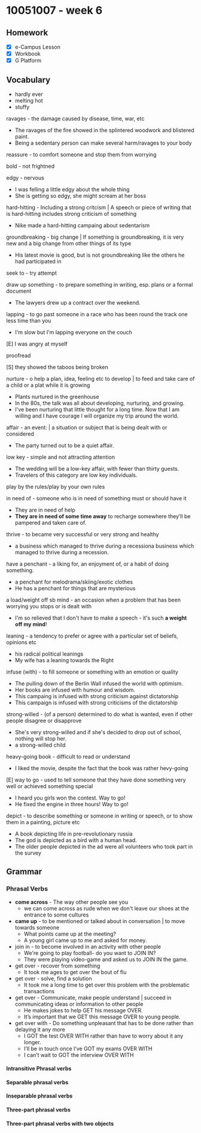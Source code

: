 
# 10051007 - week 6
## Homework
- [X] e-Campus Lesson
- [X] Workbook
- [X] G Platform

## Vocabulary
- hardly ever
- melting hot
- stuffy

ravages - the damage caused by disease, time, war, etc
- The ravages of the fire showed in the splintered woodwork and blistered paint.
- Being a sedentary person can make several harm/ravages to your body

reassure - to comfort someone and stop them from worrying

bold - not frightned

edgy - nervous
- I was felling a little edgy about the whole thing
- She is getting so edgy, she might scream at her boss

hard-hitting -  Including a strong critcism | A speech or piece of writing that is hard-hitting includes strong criticism of something
- Nike made a hard-hitting campaing about sedentarism

groundbreaking - big change | If something is groundbreaking, it is very new and a big change from other things of its type
- His latest movie is good, but is not groundbreaking like the others he had participated in

seek to - try attempt

draw up something - to prepare something in writing, esp. plans or a formal document
- The lawyers drew up a contract over the weekend.

lapping - to go past someone in a race who has been round the track one less time than you
- I'm slow but I'm lapping everyone on the couch 

[E] I was angry at myself

proofread

[S] they showed the taboos being broken

nurture - o help a plan, idea, feeling etc to develop | to feed and take care of a child or a plat while it is growing
- Plants nurtured in the greenhouse
- In the 80s, the talk was all about developing, nurturing, and growing.
- I've been nurturing that little thought for a long time. Now that I am willing and I have courage I will organize my trip around the world.

affair - an event: | a situation or subject that is being dealt with or considered
- The party turned out to be a quiet affair.

low key - simple and not attracting attention
- The wedding will be a low-key affair, with fewer than thirty guests.
- Travelers of this category are low key individuals. 

play by the rules/play by your own rules

in need of - someone who is in need of something must or should have it
- They are in need of help
- **They are in need of some time away** to recharge somewhere they’ll be pampered and taken care of. 

thrive - to became very successful or very strong and healthy
- a business which managed to thrive during a recessiona business which managed to thrive during a recession.

have a penchant - a liking for, an enjoyment of, or a habit of doing something.
- a penchant for melodrama/skiing/exotic clothes
- He has a penchant for things that are mysterious

a load/weight off sb mind - an occasion when a problem that has been worrying you stops or is dealt with
- I'm so relieved that I don't have to make a speech - it's such **a weight off my mind**!

leaning - a tendency to prefer or agree with a particular set of beliefs, opinions etc 
- his radical political leanings
- My wife has a leaning towards the Right

infuse (with) - to fill someone or something with an emotion or quality
- The pulling down of the Berlin Wall infused the world with optimism.
- Her books are infused with humour and wisdom.
- This campaing is infused with strong criticism against dictatorship 
- This campaign is infused with strong criticisms of the dictatorship

strong-willed - (of a person) determined to do what is wanted, even if other people disagree or disapprove
- She's very strong-willed and if she's decided to drop out of school, nothing will stop her.
- a strong-willed child

heavy-going book - difficult to read or understand
- I liked the movie, despite the fact that the book was rather hevy-going

[E] way to go - used to tell someone that they have done something very well or achieved something special
- I heard you girls won the contest. Way to go!
- He fixed the engine in three hours! Way to go! 

depict - to describe something or someone in writing or speech, or to show them in a painting, picture etc
- A book depicting life in pre-revolutionary russia
- The god is depicted as a bird with a human head.
- The older people depicted in the ad were all volunteers who took part in the survey

## Grammar
### Phrasal Verbs

- **come across** - The way other people see you
	- we can come across as rude when we don't leave our shoes at the entrance to some cultures
- **came up** - to be mentioned or talked about in conversation | to move towards someone
	- What points came up at the meeting? 
	- A young girl came up to me and asked for money.
- join in - to become involved in an activity with other people
	- We're going to play football- do you want to JOIN IN?
	- They were playing video-game and asked us to JOIN IN the game. 
- get over -  recover from something
	- It took me ages to get over the bout of flu
- get over - solve, find a solution  
	- It took me a long time to get over this problem with the problematic transactions
- get over -  Communicate, make people understand | succeed in communicating ideas or information to other people
	- He makes jokes to help GET his message OVER.
	- It’s important that we GET this message OVER to young people.
- get over with -  Do something unpleasant that has to be done rather than delaying it any more
	- I GOT the test OVER WITH rather than have to worry about it any longer.
	- I’ll be in touch once I’ve GOT my exams OVER WITH 
	- I can’t wait to GOT the interview OVER WITH 

#### Intransitive Phrasal verbs

#### Separable phrasal verbs

#### Inseparable phrasal verbs

#### Three-part phrasal verbs

#### Three-part phrasal verbs with two objects


